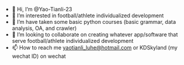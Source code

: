 - 👋 Hi, I’m @Yao-Tianli-23
- 👀 I’m interested in football/athlete individualized development 
- 🌱 I’m have taken some basic python courses (basic grammar, data analysis, OA, and crawler)
- 💞️ I’m looking to collaborate on creating whatever app/software that serve football/athlete individualized development 
- 📫 How to reach me yaotianli_luhe@hotmail.com or KDSkyland (my wechat ID) on wechat 

<!---
Yao-Tianli-23/Yao-Tianli-23 is a ✨ special ✨ repository because its `README.md` (this file) appears on your GitHub profile.
You can click the Preview link to take a look at your changes.
--->

